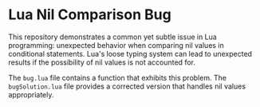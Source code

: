 # Lua Nil Comparison Bug

This repository demonstrates a common yet subtle issue in Lua programming: unexpected behavior when comparing nil values in conditional statements.  Lua's loose typing system can lead to unexpected results if the possibility of nil values is not accounted for. 

The `bug.lua` file contains a function that exhibits this problem.  The `bugSolution.lua` file provides a corrected version that handles nil values appropriately. 